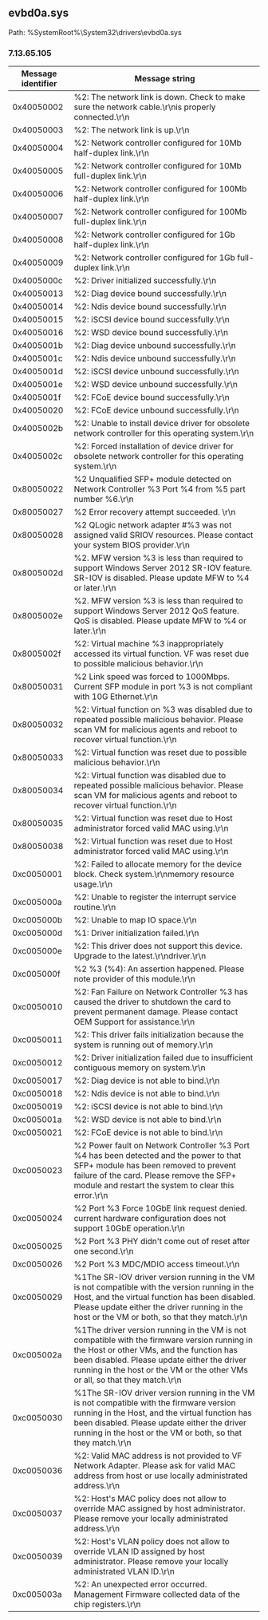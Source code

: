 ## evbd0a.sys

Path: %SystemRoot%\System32\drivers\evbd0a.sys

### 7.13.65.105

Message identifier | Message string
--- | ---
0x40050002 | %2: The network link is down.  Check to make sure the network cable.\r\nis properly connected.\r\n
0x40050003 | %2: The network link is up.\r\n
0x40050004 | %2: Network controller configured for 10Mb half-duplex link.\r\n
0x40050005 | %2: Network controller configured for 10Mb full-duplex link.\r\n
0x40050006 | %2: Network controller configured for 100Mb half-duplex link.\r\n
0x40050007 | %2: Network controller configured for 100Mb full-duplex link.\r\n
0x40050008 | %2: Network controller configured for 1Gb half-duplex link.\r\n
0x40050009 | %2: Network controller configured for 1Gb full-duplex link.\r\n
0x4005000c | %2: Driver initialized successfully.\r\n
0x40050013 | %2: Diag device bound successfully.\r\n
0x40050014 | %2: Ndis device bound successfully.\r\n
0x40050015 | %2: iSCSI device bound successfully.\r\n
0x40050016 | %2: WSD device bound successfully.\r\n
0x4005001b | %2: Diag device unbound successfully.\r\n
0x4005001c | %2: Ndis device unbound successfully.\r\n
0x4005001d | %2: iSCSI device unbound successfully.\r\n
0x4005001e | %2: WSD device unbound successfully.\r\n
0x4005001f | %2: FCoE device bound successfully.\r\n
0x40050020 | %2: FCoE device unbound successfully.\r\n
0x4005002b | %2: Unable to install device driver for obsolete network controller for this operating system.\r\n
0x4005002c | %2: Forced installation of device driver for obsolete network controller for this operating system.\r\n
0x80050022 | %2 Unqualified SFP+ module detected on Network Controller %3 Port %4 from %5 part number %6.\r\n
0x80050027 | %2 Error recovery attempt succeeded. \r\n
0x80050028 | %2 QLogic network adapter #%3 was not assigned valid SRIOV resources. Please contact your system BIOS provider.\r\n
0x8005002d | %2. MFW version %3 is less than required to support Windows Server 2012 SR-IOV feature. SR-IOV is disabled. Please update MFW to %4 or later.\r\n
0x8005002e | %2. MFW version %3 is less than required to support Windows Server 2012 QoS feature. QoS is disabled. Please update MFW to %4 or later.\r\n
0x8005002f | %2: Virtual machine %3 inappropriately accessed its virtual function. VF was reset due to possible malicious behavior.\r\n
0x80050031 | %2 Link speed was forced to 1000Mbps. Current SFP module in port %3 is not compliant with 10G Ethernet.\r\n
0x80050032 | %2: Virtual function on %3 was disabled due to repeated possible malicious behavior. Please scan VM for malicious agents and reboot to recover virtual function.\r\n
0x80050033 | %2: Virtual function was reset due to possible malicious behavior.\r\n
0x80050034 | %2: Virtual function was disabled due to repeated possible malicious behavior. Please scan VM for malicious agents and reboot to recover virtual function.\r\n
0x80050035 | %2: Virtual function was reset due to Host administrator forced valid MAC using.\r\n
0x80050038 | %2: Virtual function was reset due to Host administrator forced valid MAC using.\r\n
0xc0050001 | %2: Failed to allocate memory for the device block.  Check system.\r\nmemory resource usage.\r\n
0xc005000a | %2: Unable to register the interrupt service routine.\r\n
0xc005000b | %2: Unable to map IO space.\r\n
0xc005000d | %1: Driver initialization failed.\r\n
0xc005000e | %2: This driver does not support this device.  Upgrade to the latest.\r\ndriver.\r\n
0xc005000f | %2 %3 (%4): An assertion happened. Please note provider of this module.\r\n
0xc0050010 | %2: Fan Failure on Network Controller %3 has caused the driver to shutdown the card to prevent permanent damage. Please contact OEM Support for assistance.\r\n
0xc0050011 | %2: This driver fails initialization because the system is running out of memory.\r\n
0xc0050012 | %2: Driver initialization failed due to insufficient contiguous memory on system.\r\n
0xc0050017 | %2: Diag device is not able to bind.\r\n
0xc0050018 | %2: Ndis device is not able to bind.\r\n
0xc0050019 | %2: iSCSI device is not able to bind.\r\n
0xc005001a | %2: WSD device is not able to bind.\r\n
0xc0050021 | %2: FCoE device is not able to bind.\r\n
0xc0050023 | %2 Power fault on Network Controller %3 Port %4 has been detected and the power to that SFP+ module has been removed to prevent failure of the card. Please remove the SFP+ module and restart the system to clear this error.\r\n
0xc0050024 | %2 Port %3 Force 10GbE link request denied. current hardware configuration does not support 10GbE operation.\r\n
0xc0050025 | %2 Port %3 PHY didn't come out of reset after one second.\r\n
0xc0050026 | %2 Port %3 MDC/MDIO access timeout.\r\n
0xc0050029 | %1The SR-IOV driver version running in the VM is not compatible with the version running in the Host, and the virtual function has been disabled. Please update either the driver running in the host or the VM or both, so that they match.\r\n
0xc005002a | %1The driver version running in the VM is not compatible with the firmware version running in the Host or other VMs, and the function has been disabled. Please update either the driver running in the host or the VM or the other VMs or all, so that they match.\r\n
0xc0050030 | %1The SR-IOV driver version running in the VM is not compatible with the firmware version running in the Host, and the virtual function has been disabled. Please update either the driver running in the host or the VM or both, so that they match.\r\n
0xc0050036 | %2: Valid MAC address is not provided to VF Network Adapter. Please ask for valid MAC address from host or use locally administrated address.\r\n
0xc0050037 | %2: Host's MAC policy does not allow to override MAC assigned by host administrator. Please remove your locally administrated address.\r\n
0xc0050039 | %2: Host's VLAN policy does not allow to override VLAN ID assigned by host administrator. Please remove your locally administrated VLAN ID.\r\n
0xc005003a | %2: An unexpected error occurred. Management Firmware collected data of the chip registers.\r\n
